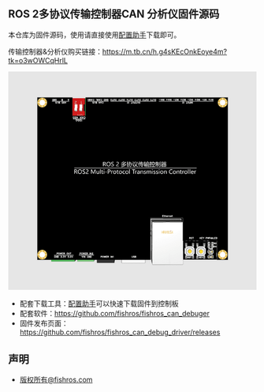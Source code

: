 ## ROS 2多协议传输控制器CAN 分析仪固件源码

本仓库为固件源码，使用请直接使用[配置助手](https://github.com/fishros/fishbot_tool)下载即可。

传输控制器&分析仪购买链接：https://m.tb.cn/h.g4sKEcOnkEoye4m?tk=o3wOWCqHrlL

![](./image/ros2_multi-protocol_board.png)

- 配套下载工具：[配置助手](https://github.com/fishros/fishbot_tool)可以快速下载固件到控制板
- 配套软件：https://github.com/fishros/fishros_can_debuger
- 固件发布页面：https://github.com/fishros/fishros_can_debug_driver/releases


## 声明
- 版权所有@fishros.com